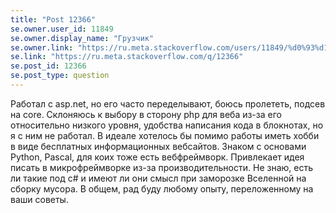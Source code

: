 ```yaml
---
title: "Post 12366"
se.owner.user_id: 11849
se.owner.display_name: "Грузчик"
se.owner.link: "https://ru.meta.stackoverflow.com/users/11849/%d0%93%d1%80%d1%83%d0%b7%d1%87%d0%b8%d0%ba"
se.link: "https://ru.meta.stackoverflow.com/q/12366"
se.post_id: 12366
se.post_type: question
---
```

<p>Работал с asp.net, но его часто переделывают, боюсь пролететь, подсев на core. Склоняюсь к выбору в сторону php для веба из-за его относительно низкого уровня, удобства написания кода в блокнотах, но я с ним не работал. В идеале хотелось бы помимо работы иметь хобби в виде бесплатных информационных вебсайтов. Знаком с основами Python, Pascal, для коих тоже есть вебфреймворк. Привлекает идея писать в микрофреймворке из-за производительности. Не знаю, есть ли такие под c# и имеют ли они смысл при заморозке Вселенной на сборку мусора. В общем, рад буду любому опыту, переложенному на ваши советы.</p>
